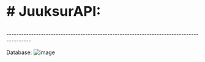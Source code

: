 <h2 style="font-size:36px;"># JuuksurAPI:</h2>
----------------------------------------------------------------------------------------

Database:
![image](https://github.com/user-attachments/assets/e590fcb5-15cf-4724-9f14-6728d96654d9)
